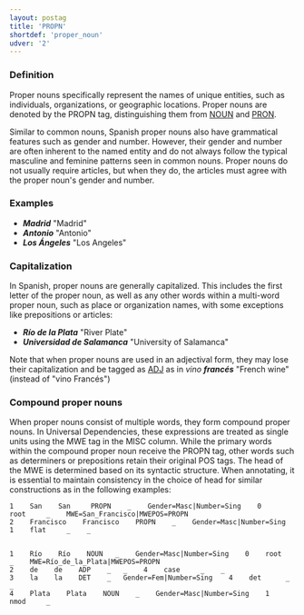 ```yaml
---
layout: postag
title: 'PROPN'
shortdef: 'proper_noun'
udver: '2'
---
```


### Definition
Proper nouns specifically represent the names of unique entities, such as individuals, organizations, or geographic locations. Proper nouns are denoted by the PROPN tag, distinguishing them from [NOUN]() and [PRON]().

Similar to common nouns, Spanish proper nouns also have grammatical features such as gender and number. However, their gender and number are often inherent to the named entity and do not always follow the typical masculine and feminine patterns seen in common nouns. Proper nouns do not usually require articles, but when they do, the articles must agree with the proper noun's gender and number.

### Examples

*  _<b>Madrid</b>_ "Madrid"
* _<b>Antonio</b>_ "Antonio"
* _<b>Los Ángeles</b>_ "Los Angeles"


### Capitalization

In Spanish, proper nouns are generally capitalized. This includes the first letter of the proper noun, as well as any other words within a multi-word proper noun, such as place or organization names, with some exceptions like prepositions or articles:

* _<b>Río de la Plata</b>_ "River Plate"
* _<b>Universidad de Salamanca</b>_ "University of Salamanca"

Note that when proper nouns are used in an adjectival form, they may lose their capitalization and be tagged as [ADJ]() as in _vino <b>francés</b>_ "French wine" (instead of "vino Francés")

### Compound proper nouns

When proper nouns consist of multiple words, they form compound proper nouns. In Universal Dependencies, these expressions are treated as single units using the MWE tag in the MISC column. While the primary words within the compound proper noun receive the PROPN tag, other words such as determiners or prepositions retain their original POS tags. The head of the MWE is determined based on its syntactic structure. When annotating, it is essential to maintain consistency in the choice of head for similar constructions as in the following examples:

    1    San    San     PROPN    _    Gender=Masc|Number=Sing    0     root     _    MWE=San_Francisco|MWEPOS=PROPN
    2    Francisco    Francisco    PROPN    _    Gender=Masc|Number=Sing    1    flat     _    _


    1    Río    Río    NOUN   _    Gender=Masc|Number=Sing    0    root     _    MWE=Río_de_la_Plata|MWEPOS=PROPN
    2    de    de    ADP    _   _    4    case     _    _
    3    la    la    DET    _   Gender=Fem|Number=Sing    4    det      _	  _
    4    Plata    Plata    NOUN    _    Gender=Masc|Number=Sing    1    nmod     _
<!-- Interlanguage links updated Po 11. listopadu 2024, 20:09:25 CET -->
